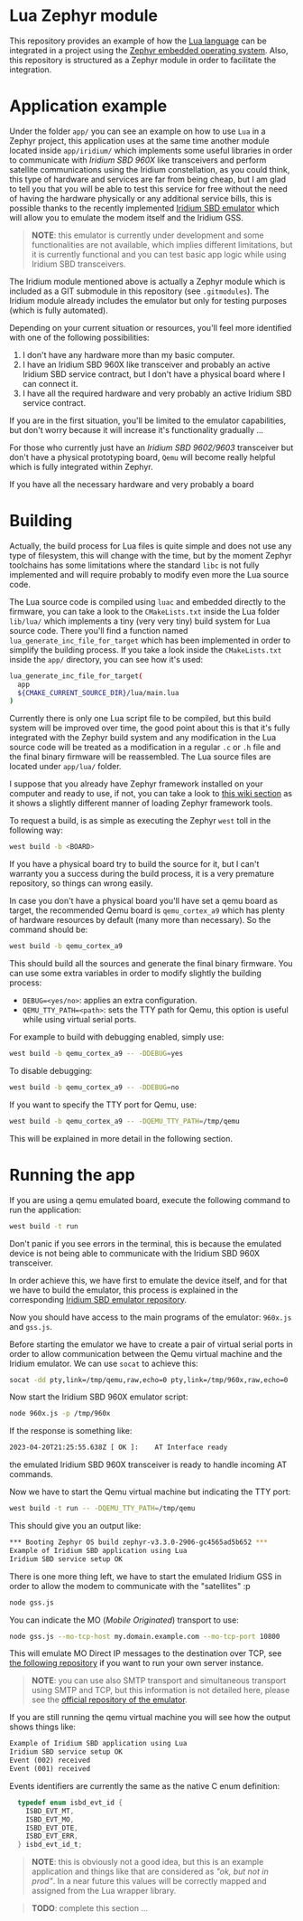 # Lua Zephyr module
This repository provides an example of how the [Lua language](https://www.lua.org/about.html) can be integrated in a project using the [Zephyr embedded operating system](https://www.zephyrproject.org/). Also, this repository is structured as a Zephyr module in order to facilitate the integration. 

# Application example
Under the folder `app/` you can see an example on how to use `Lua` in a Zephyr project, this application uses at the same time another module located inside `app/iridium/` which implements some useful libraries in order to communicate with _Iridium SBD 960X_ like transceivers and perform satellite communications using the Iridium constellation, as you could think, this type of hardware and services are far from being cheap, but I am glad to tell you that you will be able to test this service for free without the need of having the hardware physically or any additional service bills, this is possible thanks to the recently implemented [Iridium SBD emulator](https://glab.lromeraj.net/ucm/miot/tfm/iridium-sbd-emulator) which will allow you to emulate the modem itself and the Iridium GSS.

> **NOTE**: this emulator is currently under development and some functionalities are not available, which implies different limitations, but it is currently functional and you can test basic app logic while using Iridium SBD transceivers.

The Iridium module mentioned above is actually a Zephyr module which is included as a GIT submodule in this repository (see `.gitmodules`). The Iridium module already includes the emulator but only for testing purposes (which is fully automated).

Depending on your current situation or resources, you'll feel more identified with one of the following possibilities:
1. I don't have any hardware more than my basic computer.
2. I have an Iridium SBD 960X like transceiver and probably an active Iridium SBD service contract, but I don't have a physical board where I can connect it. 
3. I have all the required hardware and very probably an active Iridium SBD service contract.

If you are in the first situation, you'll be limited to the emulator capabilities, but don't worry because it will increase it's functionality gradually ...

For those who currently just have an _Iridium SBD 9602/9603_ transceiver but don't have a physical prototyping board, `Qemu` will become really helpful which is fully integrated within Zephyr.

If you have all the necessary hardware and very probably a board 

# Building
Actually, the build process for Lua files is quite simple and does not use any type of filesystem, this will change with the time, but by the moment Zephyr toolchains has some limitations where the standard `libc` is not fully implemented and will require probably to modify even more the Lua source code.

The Lua source code is compiled using `luac` and embedded directly to the firmware, you can take a look to the `CMakeLists.txt` inside the Lua folder `lib/lua/` which implements a tiny (very very tiny) build system for Lua source code. There you'll find a function named `lua_generate_inc_file_for_target` which has been implemented in order to simplify the building process. If you take a look inside the `CMakeLists.txt` inside the `app/` directory, you can see how it's used:
``` bash
lua_generate_inc_file_for_target(
  app
  ${CMAKE_CURRENT_SOURCE_DIR}/lua/main.lua
)
```

Currently there is only one Lua script file to be compiled, but this build system will be improved over time, the good point about this is that it's fully integrated with the Zephyr build system and any modification in the Lua source code will be treated as a modification in a regular `.c` or `.h` file and the final binary firmware will be reassembled. The Lua source files are located under `app/lua/` folder.

I suppose that you already have Zephyr framework installed on your computer and ready to use, if not, you can take a look to [this wiki section](https://glab.lromeraj.net/ucm/miot/tfm/iridium-sbd-library/-/wikis/Home/Getting-started) as it shows a slightly different manner of loading Zephyr framework tools.  

To request a build, is as simple as executing the Zephyr `west` toll in the following way:

``` bash
west build -b <BOARD>
```
If you have a physical board try to build the source for it, but I can't warranty you a success during the build process, 
it is a very premature repository, so things can wrong easily.

In case you don't have a physical board you'll have set a qemu board as target, the recommended Qemu board is `qemu_cortex_a9` which has plenty of hardware resources by default (many more than necessary). So the command should be:

``` bash
west build -b qemu_cortex_a9
```

This should build all the sources and generate the final binary firmware. You can use some extra variables in order to modify slightly the building process:
- `DEBUG=<yes/no>`: applies an extra configuration.
- `QEMU_TTY_PATH=<path>`: sets the TTY path for Qemu, this option is useful while using virtual serial ports.

For example to build with debugging enabled, simply use:
``` bash
west build -b qemu_cortex_a9 -- -DDEBUG=yes
```

To disable debugging:
``` bash
west build -b qemu_cortex_a9 -- -DDEBUG=no
```

If you want to specify the TTY port for Qemu, use:
``` bash
west build -b qemu_cortex_a9 -- -DQEMU_TTY_PATH=/tmp/qemu
```

This will be explained in more detail in the following section.

# Running the app

If you are using a qemu emulated board, execute the following command to run the application:
``` bash
west build -t run
```
Don't panic if you see errors in the terminal, this is because the emulated device is not being able to communicate with the Iridium SBD 960X transceiver.

In order achieve this, we have first to emulate the device itself, and for that we have to build the emulator, this process is explained in the corresponding [Iridium SBD emulator repository](https://glab.lromeraj.net/ucm/miot/tfm/iridium-sbd-emulator).

Now you should have access to the main programs of the emulator: `960x.js` and `gss.js`.

Before starting the emulator we have to create a pair of virtual serial ports in order to allow communication between the Qemu virtual machine and the Iridium emulator. We can use `socat` to achieve this:
``` bash
socat -dd pty,link=/tmp/qemu,raw,echo=0 pty,link=/tmp/960x,raw,echo=0
```

Now start the Iridium SBD 960X emulator script:
``` bash
node 960x.js -p /tmp/960x
```

If the response is something like:
``` bash
2023-04-20T21:25:55.638Z [ OK ]: 	AT Interface ready
```
the emulated Iridium SBD 960X transceiver is ready to handle incoming AT commands.

Now we have to start the Qemu virtual machine but indicating the TTY port:
``` bash
west build -t run -- -DQEMU_TTY_PATH=/tmp/qemu
```

This should give you an output like:
``` bash
*** Booting Zephyr OS build zephyr-v3.3.0-2906-gc4565ad5b652 ***
Example of Iridium SBD application using Lua
Iridium SBD service setup OK
```

There is one more thing left, we have to start the emulated Iridium GSS in order to allow the modem to communicate with the "satellites" :p 

``` bash
node gss.js
```

You can indicate the MO (_Mobile Originated_) transport to use:
``` bash
node gss.js --mo-tcp-host my.domain.example.com --mo-tcp-port 10800
```

This will emulate MO Direct IP messages to the destination over TCP, see [the following repository](https://glab.lromeraj.net/ucm/miot/tfm/iridium-sbd-server) if you want to run your own server instance.

> **NOTE**: you can use also SMTP transport and simultaneous transport using SMTP and TCP, but this information is not detailed here, please see the [official repository of the emulator](https://glab.lromeraj.net/ucm/miot/tfm/iridium-sbd-emulator).

If you are still running the qemu virtual machine you will see how the output shows things like:
``` txt
Example of Iridium SBD application using Lua
Iridium SBD service setup OK
Event (002) received
Event (001) received
```

Events identifiers are currently the same as the native C enum definition:
``` c
  typedef enum isbd_evt_id {
    ISBD_EVT_MT,
    ISBD_EVT_MO,
    ISBD_EVT_DTE,
    ISBD_EVT_ERR,
  } isbd_evt_id_t;
```

> **NOTE**: this is obviously not a good idea, but this is an example application and things like that are considered as _"ok, but not in prod"_. In a near future this values will be correctly mapped and assigned from the Lua wrapper library.
>

> **TODO**: complete this section ...
